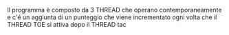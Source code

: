 Il programma è composto da 3 THREAD che operano contemporaneamente e c'é un aggiunta di un punteggio che viene incrementato ogni volta che il THREAD TOE si attiva dopo il THREAD tac
